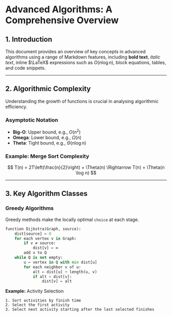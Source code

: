 # Advanced Algorithms: A Comprehensive Overview

## **1. Introduction**

This document provides an overview of key concepts in advanced algorithms using a range of Markdown features, including **bold text**, _italic text_, inline $\LaTeX$ expressions such as $O(n \log n)$, block equations, tables, and code snippets.

---

## **2. Algorithmic Complexity**

Understanding the growth of functions is crucial in analysing algorithmic efficiency.

### **Asymptotic Notation**

- **Big-O**: Upper bound, e.g., $O(n^2)$
- **Omega**: Lower bound, e.g., $\Omega(n)$
- **Theta**: Tight bound, e.g., $\Theta(n \log n)$

### **Example: Merge Sort Complexity**

$$
T(n) = 2T\left(\frac{n}{2}\right) + \Theta(n) \Rightarrow T(n) = \Theta(n \log n)
$$

---

## **3. Key Algorithm Classes**

### **Greedy Algorithms**

Greedy methods make the locally optimal `choice` at each stage.

```python
function Dijkstra(Graph, source):
    dist[source] ← 0
    for each vertex v in Graph:
        if v ≠ source:
            dist[v] ← ∞
        add v to Q
    while Q is not empty:
        u ← vertex in Q with min dist[u]
        for each neighbor v of u:
            alt ← dist[u] + length(u, v)
            if alt < dist[v]:
                dist[v] ← alt
```

**Example:** Activity Selection

```plaintext
1. Sort activities by finish time
2. Select the first activity
3. Select next activity starting after the last selected finishes
```